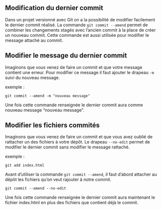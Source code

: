 ## Modification du dernier commit

Dans un projet versionné avec Git on a la possibilité de modifier facilement  le dernier commit réalisé. La commande ```git commit --amend``` permet de combiner les changements stagés avec l’ancien commit à la place de créer un nouveau commit. Cette commande est aussi utilisée pour modifier le message attaché au commit.

## Modifier le message du dernier commit

Imaginons que vous venez de faire un commit et que votre message contient une erreur. Pour modifier ce message il faut ajouter le drapeau ```-m``` suivi du nouveau message.

exemple :

```git
git commit --amend -m "nouveau message"
```

Une fois cette commande renseignée le dernier commit aura comme nouveau message “nouveau message”.

## Modifier les fichiers commités

Imaginons que vous venez de faire un commit et que vous avez oublié de rattacher un des fichiers à votre dépôt. Le drapeau ```--no-edit``` permet de modifier le dernier commit sans modifier le message rattaché.

exemple :

```git
git add index.html
```

Avant d’utiliser la commande ```git commit --amend```, il faut d’abord attacher au dépôt les fichiers qu’on veut rajouter à notre commit.

```git
git commit --amend --no-edit
```

Une fois cette commande renseignée le dernier commit aura maintenant le fichier index.html en plus des fichiers que contient déjà le commit.